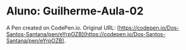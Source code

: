 # Aluno: Guilherme-Aula-02

A Pen created on CodePen.io. Original URL: [https://codepen.io/Dos-Santos-Santana/pen/eYrpOZB](https://codepen.io/Dos-Santos-Santana/pen/eYrpOZB).

